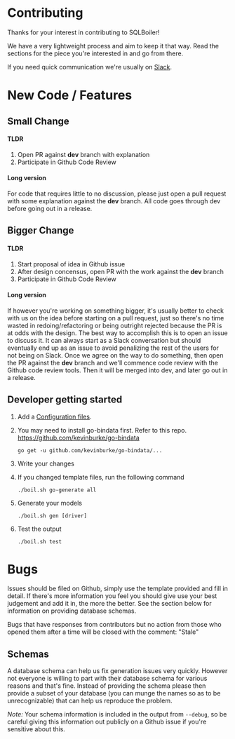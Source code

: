 # Contributing

Thanks for your interest in contributing to SQLBoiler!

We have a very lightweight process and aim to keep it that way.
Read the sections for the piece you're interested in and go from
there.

If you need quick communication we're usually on [Slack](https://sqlboiler.from-the.cloud).

# New Code / Features

## Small Change

#### TLDR

1. Open PR against **dev** branch with explanation
1. Participate in Github Code Review

#### Long version

For code that requires little to no discussion, please just open a pull request with some
explanation against the **dev** branch. All code goes through dev before going out in a release.

## Bigger Change

#### TLDR

1. Start proposal of idea in Github issue
1. After design concensus, open PR with the work against the **dev** branch
1. Participate in Github Code Review

#### Long version

If however you're working on something bigger, it's usually better to check with us on the idea
before starting on a pull request, just so there's no time wasted in redoing/refactoring or being
outright rejected because the PR is at odds with the design. The best way to accomplish this is to
open an issue to discuss it. It can always start as a Slack conversation but should eventually end
up as an issue to avoid penalizing the rest of the users for not being on Slack. Once we agree on
the way to do something, then open the PR against the **dev** branch and we'll commence code review
with the Github code review tools. Then it will be merged into dev, and later go out in a release.

## Developer getting started

1. Add a [Configuration files](https://github.com/jerko000/sqlboiler#configuration).
1. You may need to install go-bindata first. Refer to this repo. https://github.com/kevinburke/go-bindata

   ```
   go get -u github.com/kevinburke/go-bindata/...
   ```

1. Write your changes
1. If you changed template files, run the following command

   ```
   ./boil.sh go-generate all
   ```

1. Generate your models

   ```
   ./boil.sh gen [driver]
   ```

1. Test the output

   ```
   ./boil.sh test
   ```

# Bugs

Issues should be filed on Github, simply use the template provided and fill in detail. If there's
more information you feel you should give use your best judgement and add it in, the more the better.
See the section below for information on providing database schemas.

Bugs that have responses from contributors but no action from those who opened them after a time
will be closed with the comment: "Stale"

## Schemas

A database schema can help us fix generation issues very quickly. However not everyone is willing to part
with their database schema for various reasons and that's fine. Instead of providing the schema please
then provide a subset of your database (you can munge the names so as to be unrecognizable) that can
help us reproduce the problem.

_Note:_ Your schema information is included in the output from `--debug`, so be careful giving this
information out publicly on a Github issue if you're sensitive about this.
